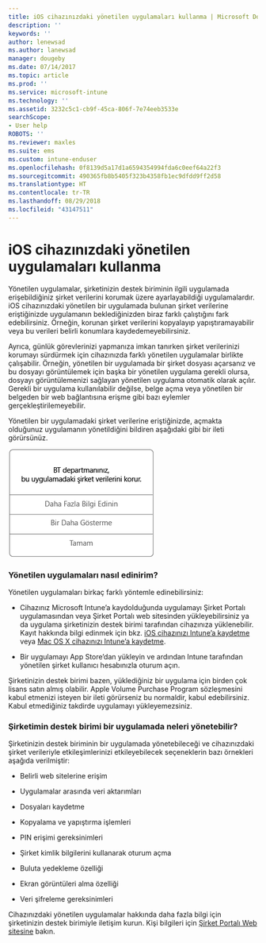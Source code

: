 ```yaml
---
title: iOS cihazınızdaki yönetilen uygulamaları kullanma | Microsoft Docs
description: ''
keywords: ''
author: lenewsad
ms.author: lanewsad
manager: dougeby
ms.date: 07/14/2017
ms.topic: article
ms.prod: ''
ms.service: microsoft-intune
ms.technology: ''
ms.assetid: 3232c5c1-cb9f-45ca-806f-7e74eeb3533e
searchScope:
- User help
ROBOTS: ''
ms.reviewer: maxles
ms.suite: ems
ms.custom: intune-enduser
ms.openlocfilehash: 0f8139d5a17d1a6594354994fda6c0eef64a22f3
ms.sourcegitcommit: 490365fb8b5405f323b4358fb1ec9dfdd9ff2d58
ms.translationtype: HT
ms.contentlocale: tr-TR
ms.lasthandoff: 08/29/2018
ms.locfileid: "43147511"
---
```

# <a name="use-managed-apps-on-your-ios-device"></a>iOS cihazınızdaki yönetilen uygulamaları kullanma

Yönetilen uygulamalar, şirketinizin destek biriminin ilgili uygulamada erişebildiğiniz şirket verilerini korumak üzere ayarlayabildiği uygulamalardır. iOS cihazınızdaki yönetilen bir uygulamada bulunan şirket verilerine eriştiğinizde uygulamanın beklediğinizden biraz farklı çalıştığını fark edebilirsiniz. Örneğin, korunan şirket verilerini kopyalayıp yapıştıramayabilir veya bu verileri belirli konumlara kaydedemeyebilirsiniz.

Ayrıca, günlük görevlerinizi yapmanıza imkan tanırken şirket verilerinizi korumayı sürdürmek için cihazınızda farklı yönetilen uygulamalar birlikte çalışabilir. Örneğin, yönetilen bir uygulamada bir şirket dosyası açarsanız ve bu dosyayı görüntülemek için başka bir yönetilen uygulama gerekli olursa, dosyayı görüntülemenizi sağlayan yönetilen uygulama otomatik olarak açılır. Gerekli bir uygulama kullanılabilir değilse, belge açma veya yönetilen bir belgeden bir web bağlantısına erişme gibi bazı eylemler gerçekleştirilemeyebilir.

Yönetilen bir uygulamadaki şirket verilerine eriştiğinizde, açmakta olduğunuz uygulamanın yönetildiğini bildiren aşağıdaki gibi bir ileti görürsünüz.

![managed-apps-message-ios](./media/managed-apps-message.png)

### <a name="how-do-i-get-managed-apps"></a>Yönetilen uygulamaları nasıl edinirim?
Yönetilen uygulamaları birkaç farklı yöntemle edinebilirsiniz:

-   Cihazınız Microsoft Intune’a kaydolduğunda uygulamayı Şirket Portalı uygulamasından veya Şirket Portalı web sitesinden yükleyebilirsiniz ya da uygulama şirketinizin destek birimi tarafından cihazınıza yüklenebilir. Kayıt hakkında bilgi edinmek için bkz. [iOS cihazınızı Intune’a kaydetme](enroll-your-device-in-intune-ios.md) veya [Mac OS X cihazınızı Intune’a kaydetme](enroll-your-device-in-intune-macos.md).

-   Bir uygulamayı App Store’dan yükleyin ve ardından Intune tarafından yönetilen şirket kullanıcı hesabınızla oturum açın.

Şirketinizin destek birimi bazen, yüklediğiniz bir uygulama için birden çok lisans satın almış olabilir. Apple Volume Purchase Program sözleşmesini kabul etmenizi isteyen bir ileti görürseniz bu normaldir, kabul edebilirsiniz. Kabul etmediğiniz takdirde uygulamayı yükleyemezsiniz.

### <a name="what-can-my-company-support-manage-in-an-app"></a>Şirketimin destek birimi bir uygulamada neleri yönetebilir?
Şirketinizin destek biriminin bir uygulamada yönetebileceği ve cihazınızdaki şirket verileriyle etkileşimlerinizi etkileyebilecek seçeneklerin bazı örnekleri aşağıda verilmiştir:

-   Belirli web sitelerine erişim

-   Uygulamalar arasında veri aktarımları

-   Dosyaları kaydetme

-   Kopyalama ve yapıştırma işlemleri

-   PIN erişimi gereksinimleri

-   Şirket kimlik bilgilerini kullanarak oturum açma

-   Buluta yedekleme özelliği

-   Ekran görüntüleri alma özelliği

-   Veri şifreleme gereksinimleri

Cihazınızdaki yönetilen uygulamalar hakkında daha fazla bilgi için şirketinizin destek birimiyle iletişim kurun. Kişi bilgileri için [Şirket Portalı Web sitesine](https://go.microsoft.com/fwlink/?linkid=2010980) bakın.
